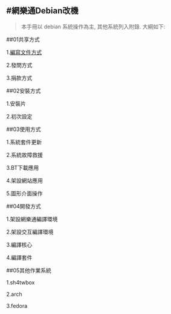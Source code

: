 #網樂通Debian改機
---
>本手冊以 debian 系統操作為主, 其他系統列入附錄.
大綱如下:

##01共享方式

  1.[編寫文件方式](01共享方式/1.編寫文件方式.md)

  2.發問方式

  3.捐款方式

##02安裝方式

  1.安裝片

  2.初次設定

##03使用方式

  1.系統套件更新

  2.系統故障救援

  3.BT下載應用

  4.架設網站應用

  5.圖形介面操作

##04開發方式

  1.架設網樂通編譯環境

  2.架設交互編譯環境

  3.編譯核心

  4.編譯套件

##05其他作業系統

  1.sh4twbox

  2.arch

  3.fedora
